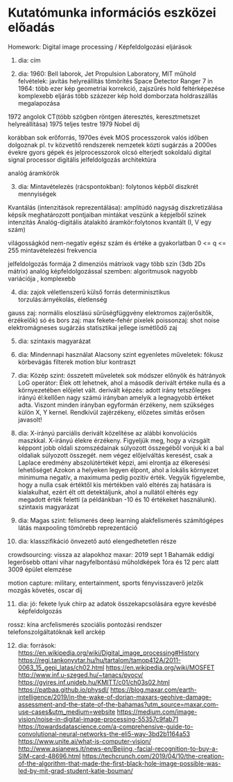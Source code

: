 # Kutatómunka információs eszközei előadás
Homework:
Digital image processing / Képfeldolgozási eljárások







1. dia:
cím





2. dia:
1960: Bell laborok, Jet Propulsion Laboratory, MIT műhold felvételek: javítás helyreállítás tömörítés
Space Detector Ranger 7 in 1964: több ezer kép geometriai korrekció, zajszűrés hold feltérképezése
komplexebb eljárás több százezer kép hold domborzata holdraszállás megalapozása

1972 angolok CT(több szögben röntgen áteresztés, keresztmetszet helyreállítása)
1975 teljes testre
1979 Nobel díj

korábban sok erőforrás, 1970es évek MOS processzorok valós időben dolgoznak pl. tv közvetítő rendszerek nemzetek közti sugárzás a 2000es évekre gyors gépek és jelprocesszorok olcsó elterjedt sokoldalú
digital signal processor digitális jelfeldolgozás architektúra

analóg áramkörök




3. dia:
Mintavételezés (rácspontokban): folytonos képből diszkrét mennyiségek 

Kvantálás (intenzitások reprezentálása): amplitúdó nagyság diszkretizálása 
képsík meghatározott pontjaiban mintákat veszünk a képjelből színek intenzitás
Analóg-digitális átalakító áramkör:folytonos kvantált (I, V egy szám)

világosságkód nem-negatív egész szám és értéke a gyakorlatban 0 <= q <= 255
mintavételezési frekvencia

jelfeldolgozás formája 2 dimenziós mátrixok vagy több szín (3db 2Ds mátrix)
analóg képfeldolgozással szemben: algoritmusok nagyobb variációja , komplexebb





4. dia:
zajok véletlenszerű külső forrás
determinisztikus torzulás:árnyékolás, életlenség

gauss zaj: normális eloszlású sűrűségfüggvény
elektromos zaj(erősítők, érzékelők)
só és bors zaj: max fekete-fehér pixelek
poissonzaj: shot noise
elektromágneses sugárzás statisztikai jellege
ismétlődő zaj




5. dia:
szintaxis magyarázat





6. dia:
Mindennapi használat
Alacsony szint egyenletes műveletek:
fókusz
körbevágás
filterek
motion blur
kontraszt





7. dia:
Közép szint: összetett műveletek
sok módszer előnyök és hátrányok
LoG operátor:
Élek ott lehetnek, ahol a második derivált értéke nulla és a környezetében előjelet vált.
derivált képzés: adott irány  tetszőleges irányú él:kellően nagy számú irányban amelyik a legnagyobb értéket adta.
Viszont minden irányban egyformán érzékeny, nem szükséges külön X, Y kernel.
Rendkívül zajérzékeny, előzetes simítás erősen javasolt!





8. dia:
X-irányú parciális derivált közelítése az alábbi konvolúciós maszkkal. X-irányú élekre érzékeny. Figyeljük meg, hogy a vizsgált képpont jobb oldali szomszédainak súlyozott összegéből vonjuk ki a bal oldaliak súlyozott összegét.
nem végez előjelváltás keresést, csak a Laplace eredmény abszolútértékét képzi, ami elrontja az élkeresési lehetőséget
Azokon a helyeken legyen élpont, ahol a lokális környezet minimuma negatív, a maximuma pedig pozitív érték. Vegyük figyelembe, hogy a nulla csak értéktől kis mértékben való eltérés zaj hatására is kialakulhat, ezért élt ott detektáljunk, ahol a nullától eltérés egy megadott érték feletti (a példánkban -10 és 10 értékeket használunk).
szintaxis magyarázat





9. dia:
Magas szint: felismerés
deep learning
alakfelismerés
számítógépes látás
maxpooling tömörebb reprezentáció





10. dia:
klasszifikáció
önvezető autó elengedhetetlen része

crowdsourcing: vissza az alapokhoz
maxar: 2019 sept 1 Bahamák
eddigi legerősebb ottani vihar
nagyfelbontású műholdképek 
1óra és 12 perc alatt 3009 épület elemzése

motion capture:  military, entertainment, sports
fényvisszaverő jelzők
mozgás követés, oscar díj





11. dia:
jó:
fekete lyuk
chirp az adatok összekapcsolására
egyre kevésbé képfeldolgozás

rossz:
kína arcfelismerés
szociális pontozási rendszer
telefonszolgáltatóknak kell arckép 





12. dia:
források:
https://en.wikipedia.org/wiki/Digital_image_processing#History
https://regi.tankonyvtar.hu/hu/tartalom/tamop412A/2011-0063_15_gepi_latas/ch02.html
https://en.wikipedia.org/wiki/MOSFET
http://www.inf.u-szeged.hu/~tanacs/pyocv/
https://gyires.inf.unideb.hu/KMITT/c01/ch03s02.html
https://patbaa.github.io/physdl/
https://blog.maxar.com/earth-intelligence/2019/in-the-wake-of-dorian-maxars-geohive-damage-assessment-and-the-state-of-the-bahamas?utm_source=maxar.com-use-cases&utm_medium=website
https://medium.com/image-vision/noise-in-digital-image-processing-55357c9fab71
https://towardsdatascience.com/a-comprehensive-guide-to-convolutional-neural-networks-the-eli5-way-3bd2b1164a53
https://www.unite.ai/what-is-computer-vision/
http://www.asianews.it/news-en/Beijing,-facial-recognition-to-buy-a-SIM-card-48696.html
https://techcrunch.com/2019/04/10/the-creation-of-the-algorithm-that-made-the-first-black-hole-image-possible-was-led-by-mit-grad-student-katie-bouman/
